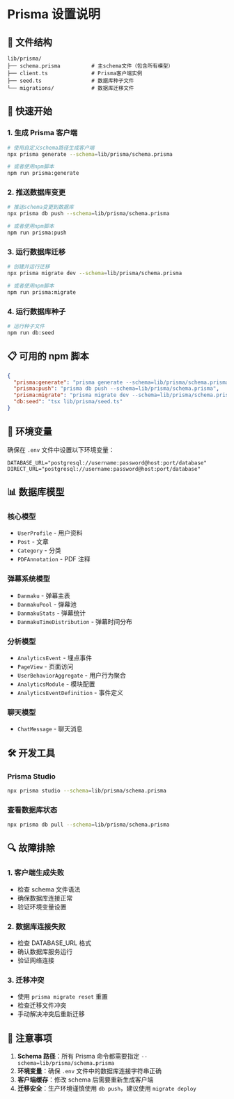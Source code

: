 # Prisma 设置说明

## 📁 文件结构

```
lib/prisma/
├── schema.prisma          # 主schema文件（包含所有模型）
├── client.ts              # Prisma客户端实例
├── seed.ts                # 数据库种子文件
└── migrations/            # 数据库迁移文件
```

## 🚀 快速开始

### 1. 生成 Prisma 客户端

```bash
# 使用自定义schema路径生成客户端
npx prisma generate --schema=lib/prisma/schema.prisma

# 或者使用npm脚本
npm run prisma:generate
```

### 2. 推送数据库变更

```bash
# 推送schema变更到数据库
npx prisma db push --schema=lib/prisma/schema.prisma

# 或者使用npm脚本
npm run prisma:push
```

### 3. 运行数据库迁移

```bash
# 创建并运行迁移
npx prisma migrate dev --schema=lib/prisma/schema.prisma

# 或者使用npm脚本
npm run prisma:migrate
```

### 4. 运行数据库种子

```bash
# 运行种子文件
npm run db:seed
```

## 📋 可用的 npm 脚本

```json
{
  "prisma:generate": "prisma generate --schema=lib/prisma/schema.prisma",
  "prisma:push": "prisma db push --schema=lib/prisma/schema.prisma",
  "prisma:migrate": "prisma migrate dev --schema=lib/prisma/schema.prisma",
  "db:seed": "tsx lib/prisma/seed.ts"
}
```

## 🔧 环境变量

确保在 `.env` 文件中设置以下环境变量：

```env
DATABASE_URL="postgresql://username:password@host:port/database"
DIRECT_URL="postgresql://username:password@host:port/database"
```

## 📊 数据库模型

### 核心模型

- `UserProfile` - 用户资料
- `Post` - 文章
- `Category` - 分类
- `PDFAnnotation` - PDF 注释

### 弹幕系统模型

- `Danmaku` - 弹幕主表
- `DanmakuPool` - 弹幕池
- `DanmakuStats` - 弹幕统计
- `DanmakuTimeDistribution` - 弹幕时间分布

### 分析模型

- `AnalyticsEvent` - 埋点事件
- `PageView` - 页面访问
- `UserBehaviorAggregate` - 用户行为聚合
- `AnalyticsModule` - 模块配置
- `AnalyticsEventDefinition` - 事件定义

### 聊天模型

- `ChatMessage` - 聊天消息

## 🛠️ 开发工具

### Prisma Studio

```bash
npx prisma studio --schema=lib/prisma/schema.prisma
```

### 查看数据库状态

```bash
npx prisma db pull --schema=lib/prisma/schema.prisma
```

## 🔍 故障排除

### 1. 客户端生成失败

- 检查 schema 文件语法
- 确保数据库连接正常
- 验证环境变量设置

### 2. 数据库连接失败

- 检查 DATABASE_URL 格式
- 确认数据库服务运行
- 验证网络连接

### 3. 迁移冲突

- 使用 `prisma migrate reset` 重置
- 检查迁移文件冲突
- 手动解决冲突后重新迁移

## 📝 注意事项

1. **Schema 路径**：所有 Prisma 命令都需要指定 `--schema=lib/prisma/schema.prisma`
2. **环境变量**：确保 `.env` 文件中的数据库连接字符串正确
3. **客户端缓存**：修改 schema 后需要重新生成客户端
4. **迁移安全**：生产环境谨慎使用 `db push`，建议使用 `migrate deploy`
